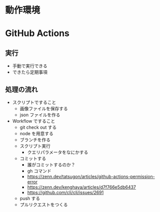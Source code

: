 # 動作環境

# GitHub Actions

## 実行

- 手動で実行できる
- できたら定期事項

## 処理の流れ

- スクリプトですること
  - 画像ファイルを保存する
  - json ファイルを作る
- Workflow ですること
  - git check out する
  - node を用意する
  - ブランチを作る
  - スクリプト実行
    - クエリパラメータをなにかする
  - コミットする
    - 誰がコミットするのか？
    - gh コマンド
    - https://zenn.dev/tatsugon/articles/github-actions-permission-error
    - https://zenn.dev/kenghaya/articles/d7f766e5db6437
    - https://github.com/cli/cli/issues/2691
  - push する
  - プルリクエストをつくる

